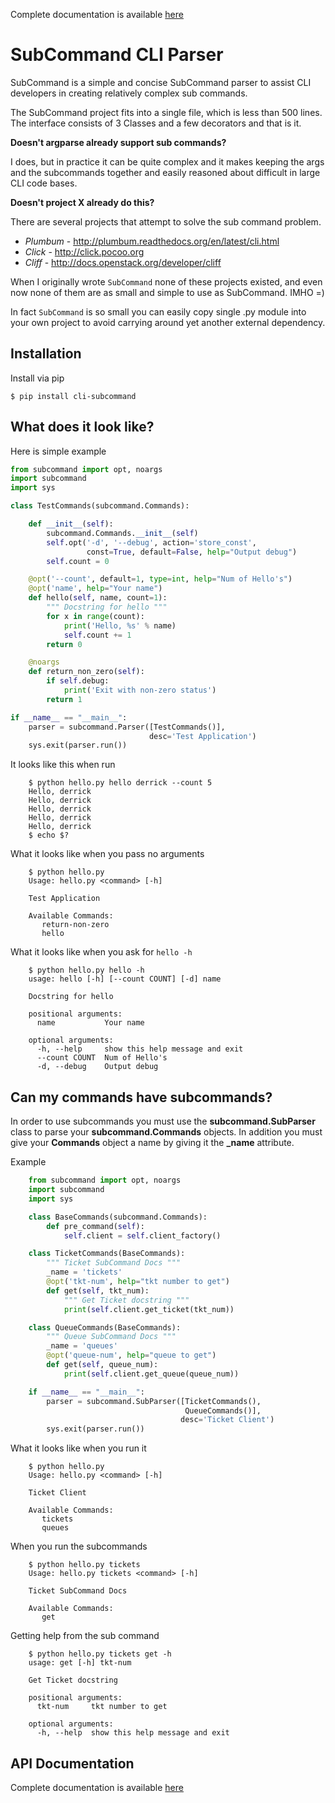 
Complete documentation is available [here](http://subcommand.org)

# SubCommand CLI Parser

SubCommand is a simple and concise SubCommand parser to assist CLI developers
in creating relatively complex sub commands.

The SubCommand project fits into a single file, which is less than 500 lines.
The interface consists of 3 Classes and a few decorators and that is it.

**Doesn't argparse already support sub commands?**

I does, but in practice it can be quite complex and it makes keeping the args
and the subcommands together and easily reasoned about difficult in large CLI
code bases.

**Doesn't project X already do this?**

There are several projects that attempt to solve the sub command problem.

* *Plumbum* - http://plumbum.readthedocs.org/en/latest/cli.html
* *Click* - http://click.pocoo.org
* *Cliff* - http://docs.openstack.org/developer/cliff

When I originally wrote `SubCommand` none of these projects existed, and even
now none of them are as small and simple to use as SubCommand. IMHO =)

In fact `SubCommand` is so small you can easily copy single .py module into your
own project to avoid carrying around yet another external dependency.

## Installation

Install via pip
```
$ pip install cli-subcommand
```

## What does it look like?

Here is simple example
``` python
from subcommand import opt, noargs
import subcommand
import sys

class TestCommands(subcommand.Commands):

    def __init__(self):
        subcommand.Commands.__init__(self)
        self.opt('-d', '--debug', action='store_const',
                 const=True, default=False, help="Output debug")
        self.count = 0

    @opt('--count', default=1, type=int, help="Num of Hello's")
    @opt('name', help="Your name")
    def hello(self, name, count=1):
        """ Docstring for hello """
        for x in range(count):
            print('Hello, %s' % name)
            self.count += 1
        return 0

    @noargs
    def return_non_zero(self):
        if self.debug:
            print('Exit with non-zero status')
        return 1

if __name__ == "__main__":
    parser = subcommand.Parser([TestCommands()],
                               desc='Test Application')
    sys.exit(parser.run())
```

It looks like this when run
```
    $ python hello.py hello derrick --count 5
    Hello, derrick
    Hello, derrick
    Hello, derrick
    Hello, derrick
    Hello, derrick
    $ echo $?
```
What it looks like when you pass no arguments
```
    $ python hello.py
    Usage: hello.py <command> [-h]

    Test Application

    Available Commands:
       return-non-zero
       hello
```
What it looks like when you ask for `hello -h`
```
    $ python hello.py hello -h
    usage: hello [-h] [--count COUNT] [-d] name

    Docstring for hello

    positional arguments:
      name           Your name

    optional arguments:
      -h, --help     show this help message and exit
      --count COUNT  Num of Hello's
      -d, --debug    Output debug
```

## Can my commands have subcommands?
In order to use subcommands you must use the **subcommand.SubParser** class to
parse your **subcommand.Commands** objects. In addition you must give your
**Commands** object a name by giving it the **_name** attribute.

Example
```python
    from subcommand import opt, noargs
    import subcommand
    import sys

    class BaseCommands(subcommand.Commands):
        def pre_command(self):
            self.client = self.client_factory()

    class TicketCommands(BaseCommands):
        """ Ticket SubCommand Docs """
        _name = 'tickets'
        @opt('tkt-num', help="tkt number to get")
        def get(self, tkt_num):
            """ Get Ticket docstring """
            print(self.client.get_ticket(tkt_num))

    class QueueCommands(BaseCommands):
        """ Queue SubCommand Docs """
        _name = 'queues'
        @opt('queue-num', help="queue to get")
        def get(self, queue_num):
            print(self.client.get_queue(queue_num))

    if __name__ == "__main__":
        parser = subcommand.SubParser([TicketCommands(),
                                       QueueCommands()],
                                      desc='Ticket Client')
        sys.exit(parser.run())
```

What it looks like when you run it
```
    $ python hello.py
    Usage: hello.py <command> [-h]

    Ticket Client

    Available Commands:
       tickets
       queues
```

When you run the subcommands
```
    $ python hello.py tickets
    Usage: hello.py tickets <command> [-h]

    Ticket SubCommand Docs

    Available Commands:
       get
```

Getting help from the sub command
```
    $ python hello.py tickets get -h
    usage: get [-h] tkt-num

    Get Ticket docstring

    positional arguments:
      tkt-num     tkt number to get

    optional arguments:
      -h, --help  show this help message and exit
```

## API Documentation

Complete documentation is available [here](http://thrawn01.org/subcommand)

